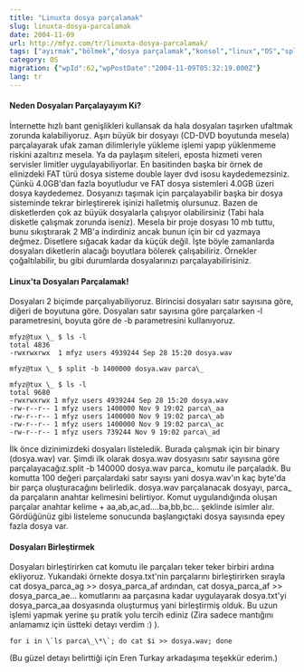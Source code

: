 ```yaml
---
title: "Linuxta dosya parçalamak"
slug: linuxta-dosya-parcalamak
date: 2004-11-09
url: http://mfyz.com/tr/linuxta-dosya-parcalamak/
tags: ["ayırmak","bölmek","dosya parçalamak","konsol","linux","OS","split"]
category: OS
migration: {"wpId":62,"wpPostDate":"2004-11-09T05:32:19.000Z"}
lang: tr
---
```


#### Neden Dosyaları Parçalayayım Ki?

İnternette hızlı bant genişlikleri kullansak da hala dosyaları taşırken ufaltmak zorunda kalabiliyoruz. Aşırı büyük bir dosyayı (CD-DVD boyutunda mesela) parçalayarak ufak zaman dilimleriyle yükleme işlemi yapıp yüklenmeme riskini azaltırız mesela. Ya da paylaşım siteleri, eposta hizmeti veren servisler limitler uygulayabiliyorlar. En basitinden başka bir örnek de elinizdeki FAT türü dosya sisteme double layer dvd isosu kaydedemezsiniz. Çünkü 4.0GB'dan fazla boyutludur ve FAT dosya sistemleri 4.0GB üzeri dosya kaydedemez. Dosyanızı taşımak için parçalayabilir başka bir dosya sisteminde tekrar birleştirerek işinizi halletmiş olursunuz. Bazen de disketlerden çok az büyük dosyalarla çalışıyor olabilirsiniz (Tabi hala disketle çalışmak zorunda iseniz). Mesela bir proje dosyası 10 mb tuttu, bunu sıkıştırarak 2 MB'a indirdiniz ancak bunun için bir cd yazmaya değmez. Disetlere sığacak kadar da küçük değil. İşte böyle zamanlarda dosyaları diketlerin alacağı boyutlara bölerek çalışabiliriz. Örnekler çoğaltılabilir, bu gibi durumlarda dosyalarınızı parçalayabilirisiniz.

#### Linux'ta Dosyaları Parçalamak!

Dosyaları 2 biçimde parçalıyabiliyoruz. Birincisi dosyaları satır sayısına göre, diğeri de boyutuna göre. Dosyaları satır sayısına göre parçalarken -l parametresini, boyuta göre de -b parametresini kullanıyoruz.
```
mfyz@tux \_ $ ls -l
total 4836
-rwxrwxrwx  1 mfyz users 4939244 Sep 28 15:20 dosya.wav

mfyz@tux \_ $ split -b 1400000 dosya.wav parca\_

mfyz@tux \_ $ ls -l
total 9680
-rwxrwxrwx 1 mfyz users 4939244 Sep 28 15:20 dosya.wav
-rw-r--r-- 1 mfyz users 1400000 Nov 9 19:02 parca\_aa
-rw-r--r-- 1 mfyz users 1400000 Nov 9 19:02 parca\_ab
-rw-r--r-- 1 mfyz users 1400000 Nov 9 19:02 parca\_ac
-rw-r--r-- 1 mfyz users 739244 Nov 9 19:02 parca\_ad

```
İlk önce dizinimizdeki dosyaları listeledik. Burada çalışmak için bir binary (dosya.wav) var. Şimdi ilk olarak dosya.wav dosyasını satır sayısına göre parçalayacağız.split -b 140000 dosya.wav parca\_ komutu ile parçaladık. Bu komutta 100 değeri parçalardaki satır sayısı yani dosya.wav'ın kaç byte'da bir parça oluşturacağını belirledik. dosya.wav parçalanacak dosyayı, parca\_ da parçaların anahtar kelimesini belirtiyor. Komut uygulandığında oluşan parçalar anahtar kelime + aa,ab,ac,ad....ba,bb,bc... şeklinde isimler alır. Gördüğünüz gibi listeleme sonucunda başlangıçtaki dosya sayısında epey fazla dosya var.

#### Dosyaları Birleştirmek

Dosyaları birleştirirken cat komutu ile parçaları teker teker birbiri ardına ekliyoruz. Yukarıdaki örnekte dosya.txt'nin parçalarını birleştirirken sırayla cat dosya\_parca\_ag >> dosya\_parca\_af ardından, cat dosya\_parca\_af >> dosya\_parca\_ae... komutlarını aa parçasına kadar uygulayarak dosya.txt'yi dosya\_parca\_aa dosyasında oluşturmuş yani birleştirmiş olduk. Bu uzun işlemi yapmak yerine şu pratik yolu tercih ediniz (Zira sadece mantığını anlamamız için üstteki detayı verdim :) ).
```
for i in \`ls parca\_\*\`; do cat $i >> dosya.wav; done
```
(Bu güzel detayı belirttiği için Eren Turkay arkadaşıma teşekkür ederim.)